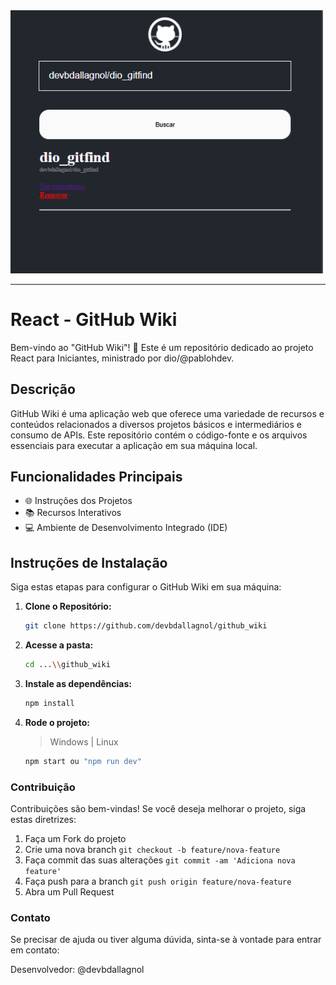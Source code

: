 <img src="./src/assets/github-wiki.png" width="500px" alt="GitHub Wiki">

<hr>

# React - GitHub Wiki

Bem-vindo ao "GitHub Wiki"! 🚀 Este é um repositório dedicado ao projeto React para Iniciantes, ministrado por dio/@pablohdev.

## Descrição

GitHub Wiki é uma aplicação web que oferece uma variedade de recursos e conteúdos relacionados a diversos projetos básicos e intermediários e consumo de APIs. Este repositório contém o código-fonte e os arquivos essenciais para executar a aplicação em sua máquina local.

## Funcionalidades Principais

- 🌐 Instruções dos Projetos
- 📚 Recursos Interativos
- 💻 Ambiente de Desenvolvimento Integrado (IDE)

## Instruções de Instalação

Siga estas etapas para configurar o GitHub Wiki em sua máquina:

1. **Clone o Repositório:**

   ```bash
   git clone https://github.com/devbdallagnol/github_wiki
   ```

2. **Acesse a pasta:**

   ```bash
   cd ...\\github_wiki
   ```

3. **Instale as dependências:**

   ```bash
   npm install
   ```
   
4. **Rode o projeto:**
    > Windows | Linux

   ```bash
   npm start ou "npm run dev"
   ```


### Contribuição

Contribuições são bem-vindas! Se você deseja melhorar o projeto, siga estas diretrizes:

1. Faça um Fork do projeto
2. Crie uma nova branch `git checkout -b feature/nova-feature`
3. Faça commit das suas alterações `git commit -am 'Adiciona nova feature'`
4. Faça push para a branch `git push origin feature/nova-feature`
5. Abra um Pull Request

### Contato

Se precisar de ajuda ou tiver alguma dúvida, sinta-se à vontade para entrar em contato:

Desenvolvedor: @devbdallagnol
